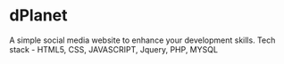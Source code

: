 # dPlanet
A simple social media website to enhance your development skills.
Tech stack - 
HTML5, CSS, JAVASCRIPT, Jquery, PHP, MYSQL
